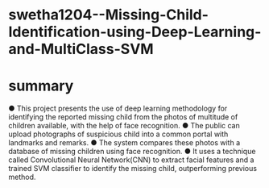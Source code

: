 # swetha1204--Missing-Child-Identification-using-Deep-Learning-and-MultiClass-SVM

# summary

● This project presents the use of deep learning methodology for identifying the reported missing child from the photos of multitude of children available, with the help of face recognition. ● The public can upload photographs of suspicious child into a common portal with landmarks and remarks. ● The system compares these photos with a database of missing children using face recognition. ● It uses a technique called Convolutional Neural Network(CNN) to extract facial features and a trained SVM classifier to identify the missing child, outperforming previous method.


